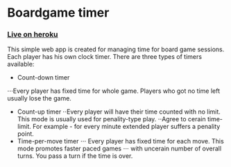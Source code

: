 # Boardgame timer

### [Live on heroku](https://boardgame-timer.herokuapp.com)

This simple web app is created for managing time for board game sessions. Each player has his own clock timer.
There are three types of timers available:

+ Count-down timer

⋅⋅⋅Every player has fixed time for whole game. Players who got no time left usually lose the game.

+ Count-up timer
⋅⋅Every player will have their time counted with no limit. This mode is usually used for penality-type play.
⋅⋅Agree to cerain time-limit. For example - for every minute extended player suffers a penality point.
+ Time-per-move timer
⋅⋅⋅ Every player has fixed time for each move. This mode promotes faster paced games 
⋅⋅⋅ with uncerain number of overall turns. You pass a turn if the time is over.

